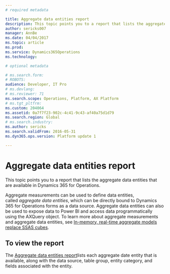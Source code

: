 ```yaml
---
# required metadata

title: Aggregate data entities report
description: This topic points you to a report that lists the aggregate data entities that are available in Dynamics 365 for Operations.
author: sericks007
manager: AnnBe
ms.date: 04/04/2017
ms.topic: article
ms.prod: 
ms.service: Dynamics365Operations
ms.technology: 

# optional metadata

# ms.search.form: 
# ROBOTS: 
audience: Developer, IT Pro
# ms.devlang: 
# ms.reviewer: 71
ms.search.scope: Operations, Platform, AX Platform
# ms.tgt_pltfrm: 
ms.custom: 204064
ms.assetid: 0a7f7f23-902c-4c41-9c43-af40a75d1d79
ms.search.region: Global
# ms.search.industry: 
ms.author: sericks
ms.search.validFrom: 2016-05-31
ms.dyn365.ops.version: Platform update 1

---
```


# Aggregate data entities report

This topic points you to a report that lists the aggregate data entities that are available in Dynamics 365 for Operations.

Aggregate measurements can be used to define data entities, called *aggregate data entities*, which can be directly bound to Dynamics 365 for Operations forms as a data source. Aggregate data entities can also be used to expose data to Power BI and access data programmatically using the AXQuery object. To learn more about aggregate measurements and aggregate data entities, see [In-memory, real-time aggregate models replace SSAS cubes](..\migration-upgrade\in-memory-real-time-aggregate-models.md).

## To view the report
The [Aggregate data entities report](https://mbs.microsoft.com/customersource/northamerica/AX/downloads/reports/axtechrefrep)lists each aggregate date entity that is available, along with the data source, table group, entity category, and fields associated with the entity.

